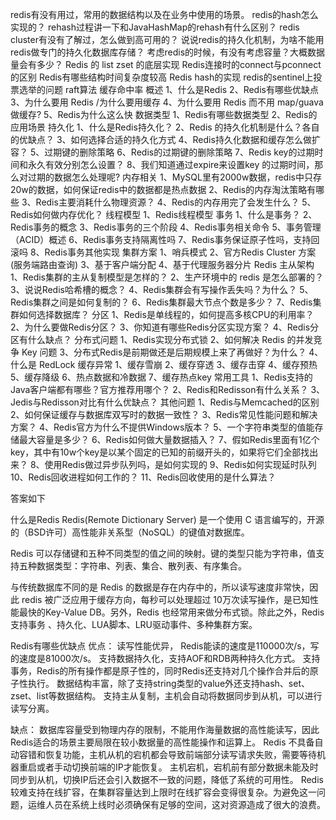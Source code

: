 redis有没有用过，常用的数据结构以及在业务中使用的场景。
redis的hash怎么实现的？
rehash过程讲一下和JavaHashMap的rehash有什么区别？
redis cluster有没有了解过，怎么做到高可用的？
说说redis的持久化机制，为啥不能用redis做专门的持久化数据库存储？
考虑redis的时候，有没有考虑容量？大概数据量会有多少？
Redis 的 list zset 的底层实现
Redis连接时的connect与pconnect的区别
Redis有哪些结构时间复杂度较高
Redis hash的实现
redis的sentinel上投票选举的问题 raft算法
缓存命中率
概述
1、什么是Redis
2、Redis有哪些优缺点
3、为什么要用 Redis /为什么要用缓存
4、为什么要用 Redis 而不用 map/guava 做缓存?
5、Redis为什么这么快
数据类型
1、Redis有哪些数据类型
2、Redis的应用场景
持久化
1、什么是Redis持久化？
2、Redis 的持久化机制是什么？各自的优缺点？
3、如何选择合适的持久化方式
4、Redis持久化数据和缓存怎么做扩容？
5、过期键的删除策略
6、Redis的过期键的删除策略
7、Redis key的过期时间和永久有效分别怎么设置？
8、我们知道通过expire来设置key 的过期时间，那么对过期的数据怎么处理呢?
内存相关
1、MySQL里有2000w数据，redis中只存20w的数据，如何保证redis中的数据都是热点数据
2、Redis的内存淘汰策略有哪些
3、Redis主要消耗什么物理资源？
4、Redis的内存用完了会发生什么？
5、Redis如何做内存优化？
线程模型
1、Redis线程模型
事务
1、什么是事务？
2、Redis事务的概念
3、Redis事务的三个阶段
4、Redis事务相关命令
5、事务管理（ACID）概述
6、Redis事务支持隔离性吗
7、Redis事务保证原子性吗，支持回滚吗
8、Redis事务其他实现
集群方案
1、哨兵模式
2、官方Redis Cluster 方案(服务端路由查询)
3、基于客户端分配
4、基于代理服务器分片
Redis 主从架构
1、Redis集群的主从复制模型是怎样的？
2、生产环境中的 redis 是怎么部署的？
3、说说Redis哈希槽的概念？
4、Redis集群会有写操作丢失吗？为什么？
5、Redis集群之间是如何复制的？
6、Redis集群最大节点个数是多少？
7、Redis集群如何选择数据库？
分区
1、Redis是单线程的，如何提高多核CPU的利用率？
2、为什么要做Redis分区？
3、你知道有哪些Redis分区实现方案？
4、Redis分区有什么缺点？
分布式问题
1、Redis实现分布式锁
2、如何解决 Redis 的并发竞争 Key 问题
3、分布式Redis是前期做还是后期规模上来了再做好？为什么？
4、什么是 RedLock
缓存异常
1、缓存雪崩
2、缓存穿透
3、缓存击穿
4、缓存预热
5、缓存降级
6、热点数据和冷数据
7、缓存热点key
常用工具
1、Redis支持的Java客户端都有哪些？官方推荐用哪个？
2、Redis和Redisson有什么关系？
3、Jedis与Redisson对比有什么优缺点？
其他问题
1、Redis与Memcached的区别
2、如何保证缓存与数据库双写时的数据一致性？
3、Redis常见性能问题和解决方案？
4、Redis官方为什么不提供Windows版本？
5、一个字符串类型的值能存储最大容量是多少？
6、Redis如何做大量数据插入？
7、假如Redis里面有1亿个key，其中有10w个key是以某个固定的已知的前缀开头的，如果将它们全部找出来？
8、使用Redis做过异步队列吗，是如何实现的
9、Redis如何实现延时队列
10、Redis回收进程如何工作的？
11、Redis回收使用的是什么算法？

答案如下

什么是Redis
Redis(Remote Dictionary Server) 是一个使用 C 语言编写的，开源的（BSD许可）高性能非关系型（NoSQL）的键值对数据库。

Redis 可以存储键和五种不同类型的值之间的映射。键的类型只能为字符串，值支持五种数据类型：字符串、列表、集合、散列表、有序集合。

与传统数据库不同的是 Redis 的数据是存在内存中的，所以读写速度非常快，因此 redis 被广泛应用于缓存方向，每秒可以处理超过 10万次读写操作，是已知性能最快的Key-Value DB。另外，Redis 也经常用来做分布式锁。除此之外，Redis 支持事务 、持久化、LUA脚本、LRU驱动事件、多种集群方案。

Redis有哪些优缺点
优点：
读写性能优异， Redis能读的速度是110000次/s，写的速度是81000次/s。
支持数据持久化，支持AOF和RDB两种持久化方式。
支持事务，Redis的所有操作都是原子性的，同时Redis还支持对几个操作合并后的原子性执行。
数据结构丰富，除了支持string类型的value外还支持hash、set、zset、list等数据结构。
支持主从复制，主机会自动将数据同步到从机，可以进行读写分离。

缺点：
数据库容量受到物理内存的限制，不能用作海量数据的高性能读写，因此Redis适合的场景主要局限在较小数据量的高性能操作和运算上。
Redis 不具备自动容错和恢复功能，主机从机的宕机都会导致前端部分读写请求失败，需要等待机器重启或者手动切换前端的IP才能恢复。
主机宕机，宕机前有部分数据未能及时同步到从机，切换IP后还会引入数据不一致的问题，降低了系统的可用性。
Redis 较难支持在线扩容，在集群容量达到上限时在线扩容会变得很复杂。为避免这一问题，运维人员在系统上线时必须确保有足够的空间，这对资源造成了很大的浪费。